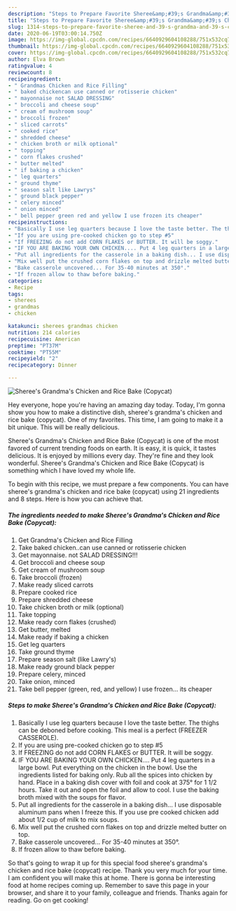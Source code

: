 ```yaml
---
description: "Steps to Prepare Favorite Sheree&amp;#39;s Grandma&amp;#39;s Chicken and Rice Bake (Copycat)"
title: "Steps to Prepare Favorite Sheree&amp;#39;s Grandma&amp;#39;s Chicken and Rice Bake (Copycat)"
slug: 1314-steps-to-prepare-favorite-sheree-and-39-s-grandma-and-39-s-chicken-and-rice-bake-copycat
date: 2020-06-19T03:00:14.750Z
image: https://img-global.cpcdn.com/recipes/6640929604108288/751x532cq70/sherees-grandmas-chicken-and-rice-bake-copycat-recipe-main-photo.jpg
thumbnail: https://img-global.cpcdn.com/recipes/6640929604108288/751x532cq70/sherees-grandmas-chicken-and-rice-bake-copycat-recipe-main-photo.jpg
cover: https://img-global.cpcdn.com/recipes/6640929604108288/751x532cq70/sherees-grandmas-chicken-and-rice-bake-copycat-recipe-main-photo.jpg
author: Elva Brown
ratingvalue: 4
reviewcount: 8
recipeingredient:
- " Grandmas Chicken and Rice Filling"
- " baked chickencan use canned or rotisserie chicken"
- " mayonnaise not SALAD DRESSING"
- " broccoli and cheese soup"
- " cream of mushroom soup"
- " broccoli frozen"
- " sliced carrots"
- " cooked rice"
- " shredded cheese"
- " chicken broth or milk optional"
- " topping"
- " corn flakes crushed"
- " butter melted"
- " if baking a chicken"
- " leg quarters"
- " ground thyme"
- " season salt like Lawrys"
- " ground black pepper"
- " celery minced"
- " onion minced"
- " bell pepper green red and yellow I use frozen its cheaper"
recipeinstructions:
- "Basically I use leg quarters because I love the taste better. The thighs can be deboned before cooking. This meal is a perfect (FREEZER CASSEROLE)."
- "If you are using pre-cooked chicken go to step #5"
- "If FREEZING do not add CORN FLAKES or BUTTER. It will be soggy."
- "IF YOU ARE BAKING YOUR OWN CHICKEN.... Put 4 leg quarters in a large bowl. Put everything on the chicken in the bowl. Use the ingredients listed for baking only. Rub all the spices into chicken by hand. Place in a baking dish cover with foil and cook at 375° for 1 1/2 hours. Take it out and open the foil and allow to cool. I use the baking broth mixed with the soups for flavor."
- "Put all ingredients for the casserole in a baking dish... I use disposable aluminum pans when I freeze this. If you use pre cooked chicken add about 1/2 cup of milk to mix soups."
- "Mix well put the crushed corn flakes on top and drizzle melted butter on top."
- "Bake casserole uncovered... For 35-40 minutes at 350°."
- "If frozen allow to thaw before baking."
categories:
- Recipe
tags:
- sherees
- grandmas
- chicken

katakunci: sherees grandmas chicken 
nutrition: 214 calories
recipecuisine: American
preptime: "PT37M"
cooktime: "PT55M"
recipeyield: "2"
recipecategory: Dinner

---
```



![Sheree&#39;s Grandma&#39;s Chicken and Rice Bake (Copycat)](https://img-global.cpcdn.com/recipes/6640929604108288/751x532cq70/sherees-grandmas-chicken-and-rice-bake-copycat-recipe-main-photo.jpg)

Hey everyone, hope you're having an amazing day today. Today, I'm gonna show you how to make a distinctive dish, sheree&#39;s grandma&#39;s chicken and rice bake (copycat). One of my favorites. This time, I am going to make it a bit unique. This will be really delicious.



Sheree&#39;s Grandma&#39;s Chicken and Rice Bake (Copycat) is one of the most favored of current trending foods on earth. It is easy, it is quick, it tastes delicious. It is enjoyed by millions every day. They're fine and they look wonderful. Sheree&#39;s Grandma&#39;s Chicken and Rice Bake (Copycat) is something which I have loved my whole life.


To begin with this recipe, we must prepare a few components. You can have sheree&#39;s grandma&#39;s chicken and rice bake (copycat) using 21 ingredients and 8 steps. Here is how you can achieve that.

<!--inarticleads1-->

##### The ingredients needed to make Sheree&#39;s Grandma&#39;s Chicken and Rice Bake (Copycat):

1. Get  Grandma&#39;s Chicken and Rice Filling
1. Take  baked chicken..can use canned or rotisserie chicken
1. Get  mayonnaise. not SALAD DRESSING!!!
1. Get  broccoli and cheese soup
1. Get  cream of mushroom soup
1. Take  broccoli (frozen)
1. Make ready  sliced carrots
1. Prepare  cooked rice
1. Prepare  shredded cheese
1. Take  chicken broth or milk (optional)
1. Take  topping
1. Make ready  corn flakes (crushed)
1. Get  butter, melted
1. Make ready  if baking a chicken
1. Get  leg quarters
1. Take  ground thyme
1. Prepare  season salt (like Lawry&#39;s)
1. Make ready  ground black pepper
1. Prepare  celery, minced
1. Take  onion, minced
1. Take  bell pepper (green, red, and yellow) I use frozen... its cheaper




<!--inarticleads2-->

##### Steps to make Sheree&#39;s Grandma&#39;s Chicken and Rice Bake (Copycat):

1. Basically I use leg quarters because I love the taste better. The thighs can be deboned before cooking. This meal is a perfect (FREEZER CASSEROLE).
1. If you are using pre-cooked chicken go to step #5
1. If FREEZING do not add CORN FLAKES or BUTTER. It will be soggy.
1. IF YOU ARE BAKING YOUR OWN CHICKEN.... Put 4 leg quarters in a large bowl. Put everything on the chicken in the bowl. Use the ingredients listed for baking only. Rub all the spices into chicken by hand. Place in a baking dish cover with foil and cook at 375° for 1 1/2 hours. Take it out and open the foil and allow to cool. I use the baking broth mixed with the soups for flavor.
1. Put all ingredients for the casserole in a baking dish... I use disposable aluminum pans when I freeze this. If you use pre cooked chicken add about 1/2 cup of milk to mix soups.
1. Mix well put the crushed corn flakes on top and drizzle melted butter on top.
1. Bake casserole uncovered... For 35-40 minutes at 350°.
1. If frozen allow to thaw before baking.




So that's going to wrap it up for this special food sheree&#39;s grandma&#39;s chicken and rice bake (copycat) recipe. Thank you very much for your time. I am confident you will make this at home. There is gonna be interesting food at home recipes coming up. Remember to save this page in your browser, and share it to your family, colleague and friends. Thanks again for reading. Go on get cooking!
